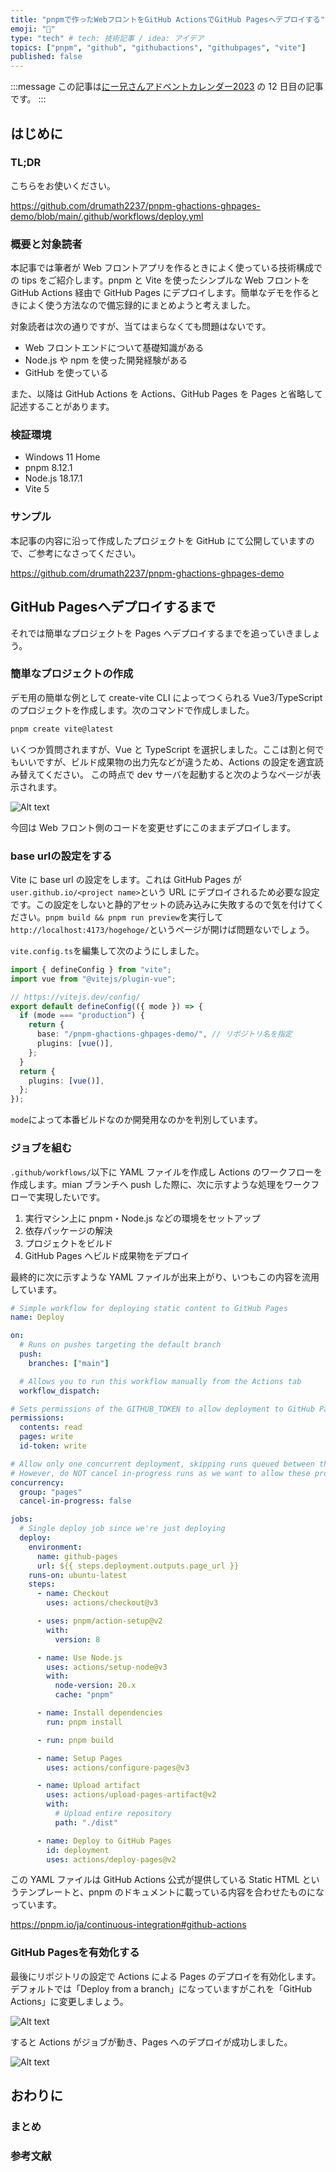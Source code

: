 ```yaml
---
title: "pnpmで作ったWebフロントをGitHub ActionsでGitHub Pagesへデプロイする"
emoji: "🚀"
type: "tech" # tech: 技術記事 / idea: アイデア
topics: ["pnpm", "github", "githubactions", "githubpages", "vite"]
published: false
---
```


:::message
この記事は[にー兄さんアドベントカレンダー2023](https://qiita.com/advent-calendar/2023/ninisan_solo) の 12 日目の記事です。
:::

## はじめに

### TL;DR

こちらをお使いください。

https://github.com/drumath2237/pnpm-ghactions-ghpages-demo/blob/main/.github/workflows/deploy.yml

### 概要と対象読者

本記事では筆者が Web フロントアプリを作るときによく使っている技術構成での tips をご紹介します。pnpm と Vite を使ったシンプルな Web フロントを GitHub Actions 経由で GitHub Pages にデプロイします。簡単なデモを作るときによく使う方法なので備忘録的にまとめようと考えました。

対象読者は次の通りですが、当てはまらなくても問題はないです。

- Web フロントエンドについて基礎知識がある
- Node.js や npm を使った開発経験がある
- GitHub を使っている

また、以降は GitHub Actions を Actions、GitHub Pages を Pages と省略して記述することがあります。

### 検証環境

- Windows 11 Home
- pnpm 8.12.1
- Node.js 18.17.1
- Vite 5

### サンプル

本記事の内容に沿って作成したプロジェクトを GitHub にて公開していますので、ご参考になさってください。

https://github.com/drumath2237/pnpm-ghactions-ghpages-demo

## GitHub Pagesへデプロイするまで

それでは簡単なプロジェクトを Pages へデプロイするまでを追っていきましょう。

### 簡単なプロジェクトの作成

デモ用の簡単な例として create-vite CLI によってつくられる Vue3/TypeScript のプロジェクトを作成します。次のコマンドで作成しました。

```bash
pnpm create vite@latest
```

いくつか質問されますが、Vue と TypeScript を選択しました。ここは割と何でもいいですが、ビルド成果物の出力先などが違うため、Actions の設定を適宜読み替えてください。
この時点で dev サーバを起動すると次のようなページが表示されます。

![Alt text](/images/pnpm-actions-pages/pnpmdev.png)

今回は Web フロント側のコードを変更せずにこのままデプロイします。

### base urlの設定をする

Vite に base url の設定をします。これは GitHub Pages が`user.github.io/<project name>`という URL にデプロイされるため必要な設定です。この設定をしないと静的アセットの読み込みに失敗するので気を付けてください。`pnpm build && pnpm run preview`を実行して`http://localhost:4173/hogehoge/`というページが開けば問題ないでしょう。

`vite.config.ts`を編集して次のようにしました。

```ts:vite.config.ts
import { defineConfig } from "vite";
import vue from "@vitejs/plugin-vue";

// https://vitejs.dev/config/
export default defineConfig(({ mode }) => {
  if (mode === "production") {
    return {
      base: "/pnpm-ghactions-ghpages-demo/", // リポジトリ名を指定
      plugins: [vue()],
    };
  }
  return {
    plugins: [vue()],
  };
});
```

`mode`によって本番ビルドなのか開発用なのかを判別しています。

### ジョブを組む

`.github/workflows/`以下に YAML ファイルを作成し Actions のワークフローを作成します。mian ブランチへ push した際に、次に示すような処理をワークフローで実現したいです。

1. 実行マシン上に pnpm・Node.js などの環境をセットアップ
2. 依存パッケージの解決
3. プロジェクトをビルド
4. GitHub Pages へビルド成果物をデプロイ


最終的に次に示すような YAML ファイルが出来上がり、いつもこの内容を流用しています。

```yaml:.github/workflows/deploy.yml
# Simple workflow for deploying static content to GitHub Pages
name: Deploy

on:
  # Runs on pushes targeting the default branch
  push:
    branches: ["main"]

  # Allows you to run this workflow manually from the Actions tab
  workflow_dispatch:

# Sets permissions of the GITHUB_TOKEN to allow deployment to GitHub Pages
permissions:
  contents: read
  pages: write
  id-token: write

# Allow only one concurrent deployment, skipping runs queued between the run in-progress and latest queued.
# However, do NOT cancel in-progress runs as we want to allow these production deployments to complete.
concurrency:
  group: "pages"
  cancel-in-progress: false

jobs:
  # Single deploy job since we're just deploying
  deploy:
    environment:
      name: github-pages
      url: ${{ steps.deployment.outputs.page_url }}
    runs-on: ubuntu-latest
    steps:
      - name: Checkout
        uses: actions/checkout@v3

      - uses: pnpm/action-setup@v2
        with:
          version: 8

      - name: Use Node.js
        uses: actions/setup-node@v3
        with:
          node-version: 20.x
          cache: "pnpm"

      - name: Install dependencies
        run: pnpm install

      - run: pnpm build

      - name: Setup Pages
        uses: actions/configure-pages@v3

      - name: Upload artifact
        uses: actions/upload-pages-artifact@v2
        with:
          # Upload entire repository
          path: "./dist"

      - name: Deploy to GitHub Pages
        id: deployment
        uses: actions/deploy-pages@v2
```

この YAML ファイルは GitHub Actions 公式が提供している Static HTML というテンプレートと、pnpm のドキュメントに載っている内容を合わせたものになっています。

https://pnpm.io/ja/continuous-integration#github-actions

### GitHub Pagesを有効化する

最後にリポジトリの設定で Actions による Pages のデプロイを有効化します。
デフォルトでは「Deploy from a branch」になっていますがこれを「GitHub Actions」に変更しましょう。

![Alt text](/images/pnpm-actions-pages/change-pages.png)

すると Actions がジョブが動き、Pages へのデプロイが成功しました。

![Alt text](/images/pnpm-actions-pages/successactions.png)

## おわりに

### まとめ

### 参考文献
